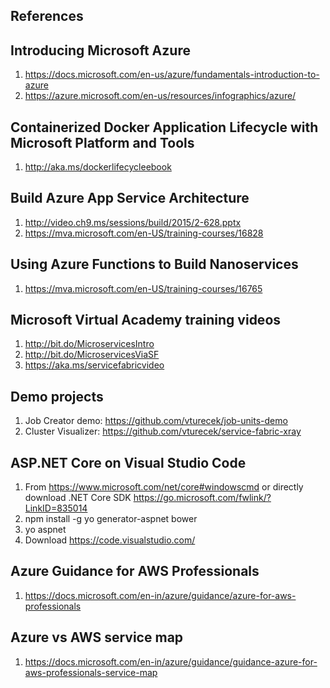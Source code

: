## References

## Introducing Microsoft Azure
  1. https://docs.microsoft.com/en-us/azure/fundamentals-introduction-to-azure
  2. https://azure.microsoft.com/en-us/resources/infographics/azure/

## Containerized Docker Application Lifecycle with Microsoft Platform and Tools 
  1. http://aka.ms/dockerlifecycleebook

## Build Azure App Service Architecture
  1. http://video.ch9.ms/sessions/build/2015/2-628.pptx
  2. https://mva.microsoft.com/en-US/training-courses/16828

## Using Azure Functions to Build Nanoservices
  1. https://mva.microsoft.com/en-US/training-courses/16765

## Microsoft Virtual Academy training videos 
  1. http://bit.do/MicroservicesIntro
  2. http://bit.do/MicroservicesViaSF
  3. https://aka.ms/servicefabricvideo

## Demo projects
  1. Job Creator demo: https://github.com/vturecek/job-units-demo
  2. Cluster Visualizer: https://github.com/vturecek/service-fabric-xray

## ASP.NET Core on Visual Studio Code 
  1. From https://www.microsoft.com/net/core#windowscmd or directly download .NET Core SDK https://go.microsoft.com/fwlink/?LinkID=835014 
  2. npm install -g yo generator-aspnet bower
  3. yo aspnet
  4. Download https://code.visualstudio.com/
  
## Azure Guidance for AWS Professionals
  1. https://docs.microsoft.com/en-in/azure/guidance/azure-for-aws-professionals
 
## Azure vs AWS service map
  1. https://docs.microsoft.com/en-in/azure/guidance/guidance-azure-for-aws-professionals-service-map
